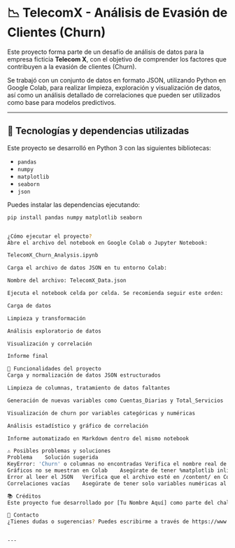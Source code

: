 # 📉 TelecomX - Análisis de Evasión de Clientes (Churn)

Este proyecto forma parte de un desafío de análisis de datos para la empresa ficticia **Telecom X**, con el objetivo de comprender los factores que contribuyen a la evasión de clientes (Churn).

Se trabajó con un conjunto de datos en formato JSON, utilizando Python en Google Colab, para realizar limpieza, exploración y visualización de datos, así como un análisis detallado de correlaciones que pueden ser utilizados como base para modelos predictivos.

---

## 🧰 Tecnologías y dependencias utilizadas

Este proyecto se desarrolló en Python 3 con las siguientes bibliotecas:

- `pandas`
- `numpy`
- `matplotlib`
- `seaborn`
- `json`

Puedes instalar las dependencias ejecutando:

```bash
pip install pandas numpy matplotlib seaborn


¿Cómo ejecutar el proyecto?
Abre el archivo del notebook en Google Colab o Jupyter Notebook:

TelecomX_Churn_Analysis.ipynb

Carga el archivo de datos JSON en tu entorno Colab:

Nombre del archivo: TelecomX_Data.json

Ejecuta el notebook celda por celda. Se recomienda seguir este orden:

Carga de datos

Limpieza y transformación

Análisis exploratorio de datos

Visualización y correlación

Informe final

🧪 Funcionalidades del proyecto
Carga y normalización de datos JSON estructurados

Limpieza de columnas, tratamiento de datos faltantes

Generación de nuevas variables como Cuentas_Diarias y Total_Servicios

Visualización de churn por variables categóricas y numéricas

Análisis estadístico y gráfico de correlación

Informe automatizado en Markdown dentro del mismo notebook

⚠️ Posibles problemas y soluciones
Problema	Solución sugerida
KeyError: 'Churn' o columnas no encontradas	Verifica el nombre real de la columna tras limpiar o hacer dummies
Gráficos no se muestran en Colab	Asegúrate de tener %matplotlib inline y usar plt.show()
Error al leer el JSON	Verifica que el archivo esté en /content/ en Colab o use rutas correctas
Correlaciones vacías	Asegúrate de tener solo variables numéricas al usar .corr()

📚 Créditos
Este proyecto fue desarrollado por [Tu Nombre Aquí] como parte del challenge de análisis de datos de Telecom X.

📌 Contacto
¿Tienes dudas o sugerencias? Puedes escribirme a través de https://www.linkedin.com/in/cesarconstantino/.


---



